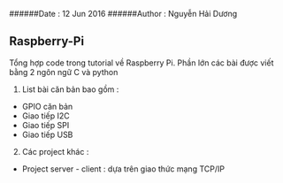 ######Date : 12 Jun 2016
######Author : Nguyễn Hải Dương
## Raspberry-Pi
Tổng hợp code trong tutorial về Raspberry Pi. Phần lớn các bài được viết bằng 2 ngôn ngữ C và python
1. List bài căn bản bao gồm :
-   GPIO căn bản
-   Giao tiếp I2C
-   Giao tiếp SPI
-   Giao tiếp USB
2. Các project khác :
-   Project server - client : dựa trên giao thức mạng TCP/IP
